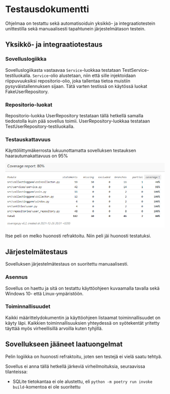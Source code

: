 # Testausdokumentti

Ohjelmaa on testattu sekä automatisoiduin yksikkö- ja integraatiotestein unittestilla sekä manuaalisesti tapahtunein järjestelmätason testein.

## Yksikkö- ja integraatiotestaus

### Sovelluslogiikka

Sovelluslogiikasta vastaavaa `Service`-luokkaa testataan TestService-testiluokalla. `Service`-olio alustetaan, niin että sille injektoidaan riippuvuuksiksi repositorio-olio, joka tallentaa tietoa muistiin pysyväistallennuksen sijaan. Tätä varten testissä on käytössä luokat FakeUserRepository.

### Repositorio-luokat

Repositorio-luokka UserRepository testataan tällä hetkellä samalla tiedostolla kuin pää sovellus toimii. UserRepository-luokkaa testataan TestUserRepository-testiluokalla.

### Testauskattavuus

Käyttöliittymäkerrosta lukuunottamatta sovelluksen testauksen haarautumakattavuus on 95%

![image](kuvat/testaus-kattavuus.png)

Itse peli on melko huonosti refraktoitu. Niin peli jäi huonosti testatuksi.

## Järjestelmätestaus

Sovelluksen järjestelmätestaus on suoritettu manuaalisesti.

### Asennus

Sovellus on haettu ja sitä on testattu käyttöohjeen kuvaamalla tavalla sekä Windows 10- että Linux-ympäristöön.

### Toiminnallisuudet

Kaikki määrittelydokumentin ja käyttöohjeen listaamat toiminnallisuudet on käyty läpi. Kaikkien toiminnallisuuksien yhteydessä on syötekentät yritetty täyttää myös virheellisillä arvoilla kuten tyhjillä.

## Sovellukseen jääneet laatuongelmat

Pelin logiikka on huonosti refraktoitu, joten sen testejä ei vielä saatu tehtyä.

Sovellus ei anna tällä hetkellä järkeviä virheilmoituksia, seuraavissa tilanteissa:

- SQLite tietokantaa ei ole alustettu, eli `python -m poetry run invoke build`-komentoa ei ole suoritettu
